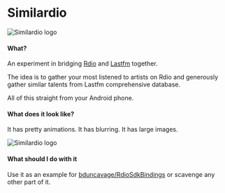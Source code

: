 Similardio
==========

![Similardio logo](http://neteril.org/xamarin/logo_similardio.png)

#### What?

An experiment in bridging [Rdio](http://www.rdio.com/) and [Lastfm](http://www.rdio.com/) together.

The idea is to gather your most listened to artists on Rdio and generously gather similar talents from Lastfm comprehensive database.

All of this straight from your Android phone.

#### What does it look like?

It has pretty animations. It has blurring. It has large images.

![Similardio logo](http://neteril.org/xamarin/fresque.png)

#### What should I do with it

Use it as an example for [bduncavage/RdioSdkBindings](https://github.com/bduncavage/RdioSdkBindings) or scavenge any other part of it.
